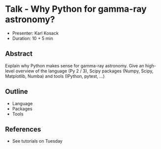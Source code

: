 # Talk - Why Python for gamma-ray astronomy?

* Presenter: Karl Kosack
* Duration: 10 + 5 min

## Abstract

Explain why Python makes sense for gamma-ray astronomy.
Give an high-level overview of the language (Py 2 / 3),
Scipy packages (Numpy, Scipy, Matplotlib, Numba) and tools (IPython, pytest, ...)

## Outline

* Language
* Packages
* Tools

## References

* See tutorials on Tuesday
